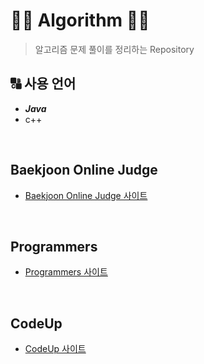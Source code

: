 # :woman_technologist: Algorithm :woman_technologist:
> 알고리즘 문제 풀이를 정리하는 Repository

## :capital_abcd: 사용 언어
- ***Java***
- c++

<br/>

## Baekjoon Online Judge

- [Baekjoon Online Judge 사이트](https://www.acmicpc.net/)

<br/>

## Programmers

- [Programmers 사이트](https://programmers.co.kr/)

<br/>

## CodeUp

- [CodeUp 사이트](https://codeup.kr/)
